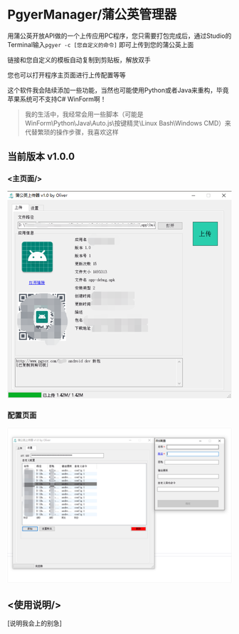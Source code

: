 # PgyerManager/蒲公英管理器
用蒲公英开放API做的一个上传应用PC程序，您只需要打包完成后，通过Studio的Terminal输入```pgyer -c [您自定义的命令]``` 即可上传到您的蒲公英上面

链接和您自定义的模板自动复制到剪贴板，解放双手

您也可以打开程序主页面进行上传配置等等

这个软件我会陆续添加一些功能，当然也可能使用Python或者Java来重构，毕竟苹果系统可不支持C# WinForm啊！

>我的生活中，我经常会用一些脚本（可能是WinForm\Python\Java\Auto.js\按键精灵\Linux Bash\Windows CMD）来代替繁琐的操作步骤，我喜欢这样


## 当前版本 v1.0.0


### <主页面/>

![图片](ScreenShotcuts/1.png "主页面")


### 配置页面

![图片](ScreenShotcuts/2.png "配置页面")

## <使用说明/>

[说明我会上的别急]